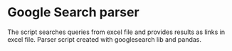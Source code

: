 # Google Search parser
The script searches queries from excel file and provides results as links in excel file.
Parser script created with googlesearch lib and pandas.
